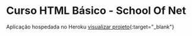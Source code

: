# Curso HTML Básico - School Of Net 

Aplicação hospedada no Heroku [visualizar projeto](https://html-basico.herokuapp.com/){:target="_blank"}

